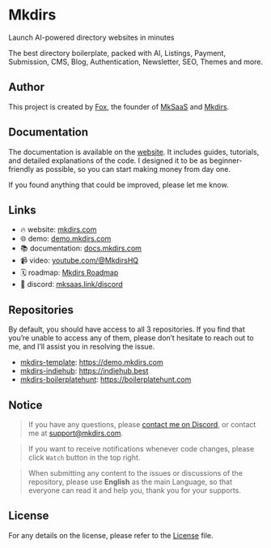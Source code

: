 # Mkdirs

Launch AI-powered directory websites in minutes

The best directory boilerplate, packed with AI, Listings, Payment, Submission, CMS, Blog, Authentication, Newsletter, SEO, Themes and more.

## Author

This project is created by [Fox](https://x.com/indie_maker_fox), the founder of [MkSaaS](https://mksaas.com) and [Mkdirs](https://mkdirs.com).

## Documentation

The documentation is available on the [website](https://docs.mkdirs.com). It includes guides, tutorials, and detailed explanations of the code. I designed it to be as beginner-friendly as possible, so you can start making money from day one.

If you found anything that could be improved, please let me know.

## Links

- 🔥 website: [mkdirs.com](https://mkdirs.com)
- 🌐 demo: [demo.mkdirs.com](https://demo.mkdirs.com)
- 📚 documentation: [docs.mkdirs.com](https://docs.mkdirs.com)
- 📹 video: [youtube.com/@MkdirsHQ](https://www.youtube.com/@MkdirsHQ) 
- 🗓️ roadmap: [Mkdirs Roadmap](https://github.com/orgs/MkdirsHQ/projects/1)
- 💬 discord: [mksaas.link/discord](https://mksaas.link/discord)

## Repositories

By default, you should have access to all 3 repositories. If you find that you’re unable to access any of them, please don’t hesitate to reach out to me, and I’ll assist you in resolving the issue.

- [mkdirs-template](https://github.com/MkdirsHQ/mkdirs-template): https://demo.mkdirs.com 
- [mkdirs-indiehub](https://github.com/MkdirsHQ/mkdirs-indiehub): https://indiehub.best 
- [mkdirs-boilerplatehunt](https://github.com/MkdirsHQ/mkdirs-boilerplatehunt): https://boilerplatehunt.com 

## Notice

> If you have any questions, please [contact me on Discord](https://mksaas.link/discord), or contact me at [support@mkdirs.com](mailto:support@mkdirs.com).

> If you want to receive notifications whenever code changes, please click `Watch` button in the top right.

> When submitting any content to the  issues or discussions of the repository, please use **English** as the main Language, so that everyone can read it and help you, thank you for your supports.

## License

For any details on the license, please refer to the [License](LICENSE) file.

